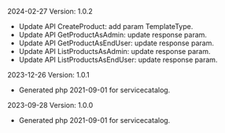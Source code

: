 2024-02-27 Version: 1.0.2
- Update API CreateProduct: add param TemplateType.
- Update API GetProductAsAdmin: update response param.
- Update API GetProductAsEndUser: update response param.
- Update API ListProductsAsAdmin: update response param.
- Update API ListProductsAsEndUser: update response param.


2023-12-26 Version: 1.0.1
- Generated php 2021-09-01 for servicecatalog.

2023-09-28 Version: 1.0.0
- Generated php 2021-09-01 for servicecatalog.


